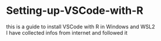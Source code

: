 # Setting-up-VSCode-with-R
this is a guide to install VSCode with R in Windows and WSL2  
I have collected infos from internet and followed it
